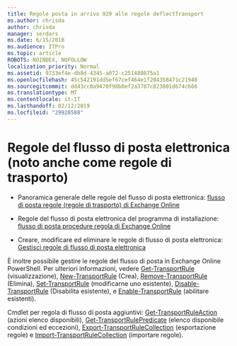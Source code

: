 ```yaml
---
title: Regole posta in arrivo 929 alle regole deflectTransport
ms.author: chrisda
author: chrisda
manager: serdars
ms.date: 6/15/2018
ms.audience: ITPro
ms.topic: article
ROBOTS: NOINDEX, NOFOLLOW
localization_priority: Normal
ms.assetid: 9733ef4e-db8d-4345-a072-c251480875a1
ms.openlocfilehash: 45c542191dd5ef67cef464e1f204358471c21948
ms.sourcegitcommit: dd43cc0a9470f98b8ef2a3787c823801d674c666
ms.translationtype: MT
ms.contentlocale: it-IT
ms.lasthandoff: 02/12/2019
ms.locfileid: "29928588"
---
```

# <a name="mail-flow-rules-also-known-as-transport-rules"></a>Regole del flusso di posta elettronica (noto anche come regole di trasporto)

- Panoramica generale delle regole del flusso di posta elettronica: [flusso di posta regole (regole di trasporto) di Exchange Online](https://technet.microsoft.com/library/jj919238.aspx)
    
- Regole del flusso di posta elettronica del programma di installazione: [flusso di posta procedure regola di Exchange Online](https://technet.microsoft.com/library/dn600436.aspx)
    
- Creare, modificare ed eliminare le regole di flusso di posta elettronica: [Gestisci regole di flusso di posta elettronica](https://technet.microsoft.com/library/jj657505.aspx)
    
È inoltre possibile gestire le regole del flusso di posta in Exchange Online PowerShell. Per ulteriori informazioni, vedere [Get-TransportRule](https://docs.microsoft.com/powershell/module/exchange/policy-and-compliance/get-transportrule) (visualizzazione), [New-TransportRule](https://docs.microsoft.com/powershell/module/exchange/policy-and-compliance/new-transportrule) (Crea), [Remove-TransportRule](https://docs.microsoft.com/powershell/module/exchange/policy-and-compliance/remove-transportrule) (Elimina), [Set-TransportRule](https://docs.microsoft.com/powershell/module/exchange/policy-and-compliance/set-transportrule) (modificarne uno esistente), [Disable-TransportRule](https://docs.microsoft.com/powershell/module/exchange/policy-and-compliance/disable-transportrule) (Disabilita esistente), e [Enable-TransportRule](https://docs.microsoft.com/powershell/module/exchange/policy-and-compliance/enable-transportrule) (abilitare esistenti). 
  
Cmdlet per regola di flusso di posta aggiuntivi: [Get-TransportRuleAction](https://docs.microsoft.com/powershell/module/exchange/policy-and-compliance/get-transportruleaction) (azioni elenco disponibili), [Get-TransportRulePredicate](https://docs.microsoft.com/powershell/module/exchange/policy-and-compliance/get-transportrulepredicate) (elenco disponibile condizioni ed eccezioni), [Export-TransportRuleCollection](https://docs.microsoft.com/powershell/module/exchange/policy-and-compliance/export-transportrulecollection) (esportazione regole) e [ Import-TransportRuleCollection](https://docs.microsoft.com/powershell/module/exchange/policy-and-compliance/import-transportrulecollection) (importare regole). 
  


